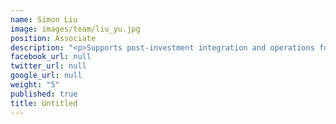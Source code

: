 ```yaml
---
name: Simon Liu
image: images/team/liu_yu.jpg
position: Associate
description: "<p>Supports post-investment integration and operations for affiliate investments. Simon was formerly Big Data Manager at Beijing ChenRui Technology, Senior Consultant of Alliance PKU Management Consulting and Senior Product Manager of Nokia China.</p> <p>He earned an MBA from the Renmin University of China and BS in Computer Science from Xihua University</p>"
facebook_url: null
twitter_url: null
google_url: null
weight: "5"
published: true
title: Untitled
---
```


